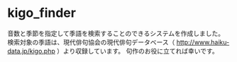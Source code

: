 # kigo_finder
音数と季節を指定して季語を検索することのできるシステムを作成しました。
検索対象の季語は、現代俳句協会の現代俳句データベース（ http://www.haiku-data.jp/kigo.php ）より収録しています。
句作のお役に立てれば幸いです。
